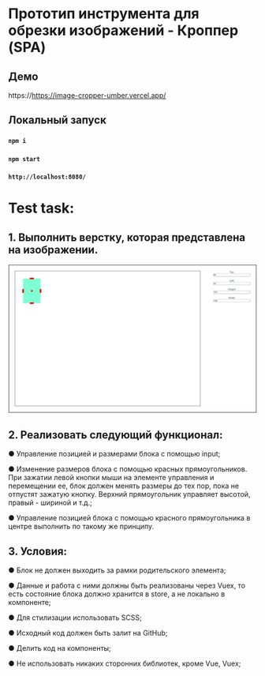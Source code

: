 # Прототип инструмента для обрезки изображений - Кроппер (SPA) 

## Демо
https://https://image-cropper-umber.vercel.app/

## Локальный запуск
#### `npm i `
#### `npm start`
#### `http://localhost:8080/`

# Test task:

## 1. Выполнить верстку, которая представлена на изображении.

![CropperStock](https://github.com/DieReiterin/ImageCropper/blob/main/src/assets/CropperStock.jpg)

## 2. Реализовать следующий функционал:

● Управление позицией и размерами блока с помощью input;

● Изменение размеров блока с помощью красных прямоугольников. 
При зажатии левой кнопки мыши на элементе управления и перемещении ее, блок должен менять размеры до тех пор, пока не отпустят зажатую кнопку. 
Верхний прямоугольник управляет высотой, правый - шириной и т.д.;

● Управление позицией блока с помощью красного прямоугольника в центре выполнить по такому же принципу.

## 3. Условия:

● Блок не должен выходить за рамки родительского элемента;

● Данные и работа с ними должны быть реализованы через Vuex, то есть состояние блока должно хранится в store, а не локально в компоненте;

● Для стилизации использовать SCSS;

● Исходный код должен быть залит на GitHub;

● Делить код на компоненты;

● Не использовать никаких сторонних библиотек, кроме Vue, Vuex;